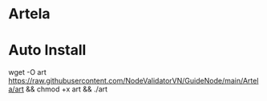 # Artela
# Auto Install
wget -O art https://raw.githubusercontent.com/NodeValidatorVN/GuideNode/main/Artela/art && chmod +x art && ./art
